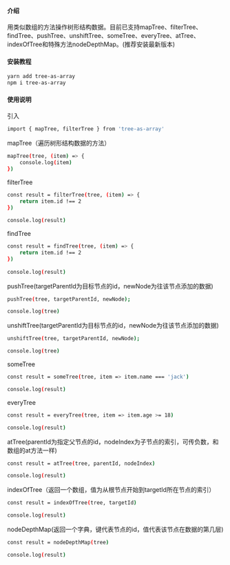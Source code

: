 #### 介绍
用类似数组的方法操作树形结构数据。目前已支持mapTree、filterTree、findTree、pushTree、unshiftTree、someTree、everyTree、atTree、indexOfTree和特殊方法nodeDepthMap。(推荐安装最新版本)

#### 安装教程
```bash
yarn add tree-as-array
npm i tree-as-array
```

#### 使用说明
引入
```bash
import { mapTree, filterTree } from 'tree-as-array'
```

mapTree（遍历树形结构数据的方法）
```bash
mapTree(tree, (item) => {
    console.log(item)
})
```

filterTree
```bash
const result = filterTree(tree, (item) => {
    return item.id !== 2
})
 
console.log(result)
```

findTree
```bash
const result = findTree(tree, (item) => {
    return item.id !== 2
})
 
console.log(result)
```

pushTree(targetParentId为目标节点的id，newNode为往该节点添加的数据)
```bash
pushTree(tree, targetParentId, newNode);

console.log(tree)
```

unshiftTree(targetParentId为目标节点的id，newNode为往该节点添加的数据)
```bash
unshiftTree(tree, targetParentId, newNode);

console.log(tree)
```

someTree
```bash
const result = someTree(tree, item => item.name === 'jack')

console.log(result)
```

everyTree
```bash
const result = everyTree(tree, item => item.age >= 18)

console.log(result)
```

atTree(parentId为指定父节点的id，nodeIndex为子节点的索引，可传负数，和数组的at方法一样)
```bash
const result = atTree(tree, parentId, nodeIndex)

console.log(result)
```

indexOfTree（返回一个数组，值为从根节点开始到targetId所在节点的索引）
```bash
const result = indexOfTree(tree, targetId)

console.log(result)
```

nodeDepthMap(返回一个字典，键代表节点的id，值代表该节点在数据的第几层)
```bash
const result = nodeDepthMap(tree)

console.log(result)
```